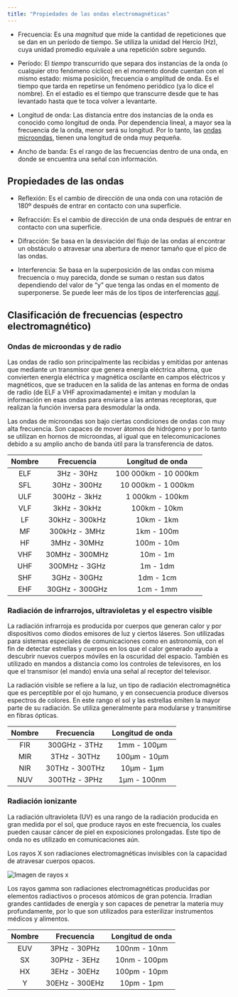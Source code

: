 ```yaml
---
title: "Propiedades de las ondas electromagnéticas"
---
```


* Frecuencia: Es una *magnitud* que mide la cantidad de repeticiones que se dan en un período de tiempo. Se utiliza la unidad del Hercio (Hz), cuya unidad promedio equivale a una repetición sobre segundo.

* Período: El *tiempo* transcurrido que separa dos instancias de la onda (o cualquier otro fenómeno cíclico) en el momento donde cuentan con el mismo estado: misma posición, frecuencia o amplitud de onda.
Es el tiempo que tarda en repetirse un fenómeno periódico (ya lo dice el nombre). En el estadio es el tiempo que transcurre desde que te has levantado hasta que te toca volver a levantarte.

* Longitud de onda: Las distancia entre dos instancias de la onda es conocido como longitud de onda. Por dependencia lineal, a mayor sea la frecuencia de la onda, menor será su longitud. Por lo tanto, las [ondas microondas](#), tienen una longitud de onda muy pequeña.

* Ancho de banda: Es el rango de las frecuencias dentro de una onda, en donde se encuentra una señal con información.

## Propiedades de las ondas

* Reflexión: Es el cambio de dirección de una onda con una rotación de 180º después de entrar en contacto con una superficie.

* Refracción: Es el cambio de dirección de una onda después de entrar en contacto con una superficie.

* Difracción: Se basa en la desviación del flujo de las ondas al encontrar un obstáculo o atravesar una abertura de menor tamaño que el pico de las ondas.

* Interferencia: Se basa en la superposición de las ondas con misma frecuencia o muy parecida, donde se suman o restan sus datos dependiendo del valor de “y” que tenga las ondas en el momento de superponerse. Se puede leer más de los tipos de interferencias [aquí](#).

## Clasificación de frecuencias (espectro electromagnético)

### Ondas de microondas y de radio

Las ondas de radio son principalmente las recibidas y emitidas por antenas que mediante un transmisor que genera energía eléctrica alterna, que convierten energía eléctrica y magnética oscilante en campos eléctricos y magnéticos, que se traducen en la salida de las antenas en forma de ondas de radio (de ELF a VHF aproximadamente) e imitan y modulan la información en esas ondas para enviarse a las antenas receptoras, que realizan la función inversa para desmodular la onda.

Las ondas de microondas son bajo ciertas condiciones de ondas con muy alta frecuencia. Son capaces de mover átomos de hidrógeno y por lo tanto se utilizan en hornos de microondas, al igual que en telecomunicaciones debido a su amplio ancho de banda útil para la transferencia de datos.

| Nombre |   Frecuencia   |   Longitud de onda   |
|:------:|:--------------:|:--------------------:|
|   ELF  |   3Hz - 30Hz   | 100 000km - 10 000km |
|   SFL  |  30Hz - 300Hz  |  10 000km - 1 000km  |
|   ULF  |  300Hz - 3kHz  |    1 000km - 100km   |
|   VLF  |  3kHz - 30kHz  |     100km - 10km     |
|   LF   | 30kHz - 300kHz |      10km - 1km      |
|   MF   | 300kHz - 3MHz  |      1km - 100m      |
|   HF   |  3MHz - 30MHz  |      100m - 10m      |
|   VHF  | 30MHz - 300MHz |       10m - 1m       |
|   UHF  |  300MHz - 3GHz |       1m - 1dm       |
|   SHF  |  3GHz - 30GHz  |       1dm - 1cm      |
|   EHF  | 30GHz - 300GHz |       1cm - 1mm      |

### Radiación de infrarrojos, ultravioletas y el espectro visible

La radiación infrarroja es producida por cuerpos que generan calor y por dispositivos como diodos emisores de luz y ciertos láseres. Son utilizadas para sistemas especiales de comunicaciones como en astronomía, con el fin de detectar estrellas y cuerpos en los que el calor generado ayuda a descubrir nuevos cuerpos móviles en la oscuridad del espacio. También es utilizado en mandos a distancia como los controles de televisores, en los que el transmisor (el mando) envía una señal al receptor del televisor.

La radiación visible se refiere a la luz, un tipo de radiación electromagnética que es perceptible por el ojo humano, y en consecuencia produce diversos espectros de colores. En este rango el sol y las estrellas emiten la mayor parte de su radiación. Se utiliza generalmente para modularse y transmitirse en fibras ópticas.

| Nombre |   Frecuencia   | Longitud de onda |
|:------:|:--------------:|:----------------:|
|   FIR  |  300GHz - 3THz |    1mm - 100μm   |
|   MIR  |  3THz - 30THz  |   100μm - 10μm   |
|   NIR  | 30THz - 300THz |    10μm - 1μm    |
|   NUV  |  300THz - 3PHz |    1μm - 100nm   |

### Radiación ionizante

La radiación ultravioleta (UV) es una rango de la radiación producida en gran medida por el sol, que produce rayos en este frecuencia, los cuales pueden causar cáncer de piel en exposiciones prolongadas. Este tipo de onda no es utilizado en comunicaciones aún.

Los rayos X son radiaciones electromagnéticas invisibles con la capacidad de atravesar cuerpos opacos.

![*Imagen de rayos x*](/telecomly/img/blogImg3.jpg "Rayos X")

Los rayos gamma son radiaciones electromagnéticas producidas por elementos radiactivos o procesos atómicos de gran potencia. Irradian grandes cantidades de energía y son capaces de penetrar la materia muy profundamente, por lo que son utilizados para esterilizar instrumentos médicos y alimentos.

| Nombre |   Frecuencia   | Longitud de onda |
|:------:|:--------------:|:----------------:|
|   EUV  |  3PHz - 30PHz  |   100nm - 10nm   |
|   SX   |  30PHz - 3EHz  |   10nm - 100pm   |
|   HX   |  3EHz - 30EHz  |   100pm - 10pm   |
|    Y   | 30EHz - 300EHz |    10pm - 1pm    |
